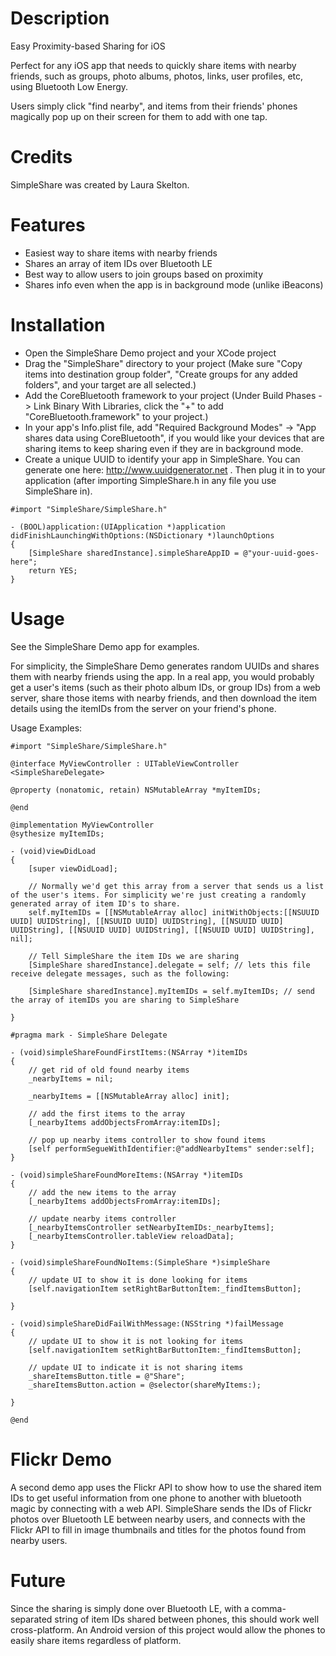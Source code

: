 Description
===========
Easy Proximity-based Sharing for iOS

Perfect for any iOS app that needs to quickly share items with nearby friends, such as groups, photo albums, photos, links, user profiles, etc, using Bluetooth Low Energy.

Users simply click "find nearby", and items from their friends' phones magically pop up on their screen for them to add with one tap.

Credits
===========
SimpleShare was created by Laura Skelton.

Features
===========
* Easiest way to share items with nearby friends
* Shares an array of item IDs over Bluetooth LE
* Best way to allow users to join groups based on proximity
* Shares info even when the app is in background mode (unlike iBeacons)

Installation
===========
* Open the SimpleShare Demo project and your XCode project
* Drag the "SimpleShare" directory to your project (Make sure "Copy items into destination group folder", "Create groups for any added folders", and your target are all selected.)
* Add the CoreBluetooth framework to your project (Under Build Phases -> Link Binary With Libraries, click the "+" to add "CoreBluetooth.framework" to your project.)
* In your app's Info.plist file, add "Required Background Modes" -> "App shares data using CoreBluetooth", if you would like your devices that are sharing items to keep sharing even if they are in background mode.
* Create a unique UUID to identify your app in SimpleShare. You can generate one here: http://www.uuidgenerator.net . Then plug it in to your application (after importing SimpleShare.h in any file you use SimpleShare in).

```objc
#import "SimpleShare/SimpleShare.h"

- (BOOL)application:(UIApplication *)application didFinishLaunchingWithOptions:(NSDictionary *)launchOptions
{
    [SimpleShare sharedInstance].simpleShareAppID = @"your-uuid-goes-here";
    return YES;
}
```

Usage
===========
See the SimpleShare Demo app for examples.

For simplicity, the SimpleShare Demo generates random UUIDs and shares them with nearby friends using the app. In a real app, you would probably get a user's items (such as their photo album IDs, or group IDs) from a web server, share those items with nearby friends, and then download the item details using the itemIDs from the server on your friend's phone.

Usage Examples:

```objc
#import "SimpleShare/SimpleShare.h"

@interface MyViewController : UITableViewController <SimpleShareDelegate>

@property (nonatomic, retain) NSMutableArray *myItemIDs;

@end

@implementation MyViewController
@sythesize myItemIDs;

- (void)viewDidLoad
{
    [super viewDidLoad];

    // Normally we'd get this array from a server that sends us a list of the user's items. For simplicity we're just creating a randomly generated array of item ID's to share.
    self.myItemIDs = [[NSMutableArray alloc] initWithObjects:[[NSUUID UUID] UUIDString], [[NSUUID UUID] UUIDString], [[NSUUID UUID] UUIDString], [[NSUUID UUID] UUIDString], [[NSUUID UUID] UUIDString], nil];

    // Tell SimpleShare the item IDs we are sharing
    [SimpleShare sharedInstance].delegate = self; // lets this file receive delegate messages, such as the following:

    [SimpleShare sharedInstance].myItemIDs = self.myItemIDs; // send the array of itemIDs you are sharing to SimpleShare

}

#pragma mark - SimpleShare Delegate

- (void)simpleShareFoundFirstItems:(NSArray *)itemIDs
{
    // get rid of old found nearby items
    _nearbyItems = nil;

    _nearbyItems = [[NSMutableArray alloc] init];

    // add the first items to the array
    [_nearbyItems addObjectsFromArray:itemIDs];

    // pop up nearby items controller to show found items
    [self performSegueWithIdentifier:@"addNearbyItems" sender:self];
}

- (void)simpleShareFoundMoreItems:(NSArray *)itemIDs
{
    // add the new items to the array
    [_nearbyItems addObjectsFromArray:itemIDs];

    // update nearby items controller
    [_nearbyItemsController setNearbyItemIDs:_nearbyItems];
    [_nearbyItemsController.tableView reloadData];
}

- (void)simpleShareFoundNoItems:(SimpleShare *)simpleShare
{
    // update UI to show it is done looking for items
    [self.navigationItem setRightBarButtonItem:_findItemsButton];

}

- (void)simpleShareDidFailWithMessage:(NSString *)failMessage
{
    // update UI to show it is not looking for items
    [self.navigationItem setRightBarButtonItem:_findItemsButton];

    // update UI to indicate it is not sharing items
    _shareItemsButton.title = @"Share";
    _shareItemsButton.action = @selector(shareMyItems:);

}

@end
```

Flickr Demo
===========
A second demo app uses the Flickr API to show how to use the shared item IDs to get useful information from one phone to another with bluetooth magic by connecting with a web API. SimpleShare sends the IDs of Flickr photos over Bluetooth LE between nearby users, and connects with the Flickr API to fill in image thumbnails and titles for the photos found from nearby users.

Future
===========
Since the sharing is simply done over Bluetooth LE, with a comma-separated string of item IDs shared between phones, this should work well cross-platform. An Android version of this project would allow the phones to easily share items regardless of platform.
